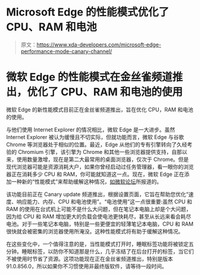 # Microsoft Edge 的性能模式优化了 CPU、RAM 和电池

> 原文：<https://www.xda-developers.com/microsoft-edge-performance-mode-canary-channel/>

# 微软 Edge 的性能模式在金丝雀频道推出，优化了 CPU、RAM 和电池的使用

微软 Edge 的新性能模式目前正在金丝雀频道推出，旨在优化 CPU，RAM 和电池的使用。

与他们使用 Internet Explorer 的情况相比，微软 Edge 是一大进步。虽然 Internet Explorer 被认为缓慢且不切实际，但就功能而言，微软 Edge 与谷歌 Chrome 等浏览器处于相似的位置。最近，Edge 从他们的专有引擎转向了久经考验的 Chromium 引擎，该引擎为 Chrome 和其他一些浏览器提供支持，自那以来，使用数量激增，现在是第二大最常用的桌面浏览器，仅次于 Chrome。但是现代浏览器可能是资源消耗大户，如果你曾经启动过任务管理器，看一眼你的浏览器正在消耗多少 CPU 和 RAM，你可能就知道这一点。现在，微软 Edge 正在添加一种新的“性能模式”来帮助缓解这种情况，[如微软论坛](https://techcommunity.microsoft.com/t5/discussions/introducing-performance-mode-in-microsoft-edge-new-feature/m-p/2270856)所报道的。

该功能目前正在 Canary update 频道推出，根据设置页面，它旨在帮助您优化“速度、响应能力、内存、CPU 和电池使用”。“电池使用”这一点很重要:虽然 CPU 和 RAM 的使用在台式机上可能不是什么大问题，但在笔记本电脑上却是个大问题，因为给 CPU 和 RAM 增加更大的负载会使电池更快耗尽，甚至从长远来看会耗尽电池。对于一些笔记本电脑，特别是一些更便宜的轻薄笔记本电脑，CPU 和 RAM 很快就会被密集的浏览器使用所淹没。这种性能模式将有助于缓解这种情况。

在这些变化中，一个值得注意的是，当性能模式打开时，睡眠标签功能将被锁定五分钟。睡眠标签，以防你不知道那是什么，几乎冻结了在后台打开的标签，当它们不被使用时节省了资源。这项功能现在正在金丝雀频道推出，特别是版本 91.0.856.0，所以如果你不习惯使用非最终版软件，请等待一段时间。